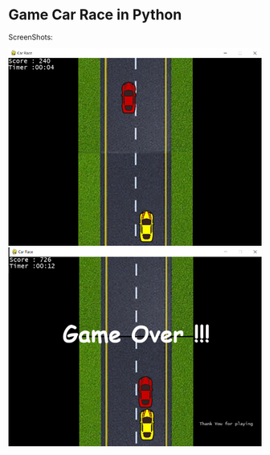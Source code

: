 # Game Car Race in Python

ScreenShots:

<img src="Screenshot (115).png">

<img src="Screenshot (116).png">

